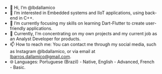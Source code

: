 - 👋 Hi, I’m @lbdallamico
- 👀 I’m interested in Embedded systems and IIoT applications, using back-end in C++.
- 🌱 I’m currently focusing my skills on learning Dart-Flutter to create user-friendly applications.
- 💞️ Currently, I'm concentrating on my own projects and my current job as an Analyst Developer for products.
- 📫 How to reach me: You can contact me through my social media, such as Instagram @lbdallamico, or via email at lbarros.dallamico@gmail.com.
- 🌐 Languages: Portuguese (Brazil) - Native, English - Advanced, French - Basic.
<!---
lbdallamico/lbdallamico is a ✨ special ✨ repository because its `README.md` (this file) appears on your GitHub profile.
You can click the Preview link to take a look at your changes.
--->
